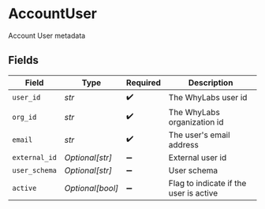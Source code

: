 # AccountUser

Account User metadata


## Fields

| Field                                  | Type                                   | Required                               | Description                            |
| -------------------------------------- | -------------------------------------- | -------------------------------------- | -------------------------------------- |
| `user_id`                              | *str*                                  | :heavy_check_mark:                     | The WhyLabs user id                    |
| `org_id`                               | *str*                                  | :heavy_check_mark:                     | The WhyLabs organization id            |
| `email`                                | *str*                                  | :heavy_check_mark:                     | The user's email address               |
| `external_id`                          | *Optional[str]*                        | :heavy_minus_sign:                     | External user id                       |
| `user_schema`                          | *Optional[str]*                        | :heavy_minus_sign:                     | User schema                            |
| `active`                               | *Optional[bool]*                       | :heavy_minus_sign:                     | Flag to indicate if the user is active |